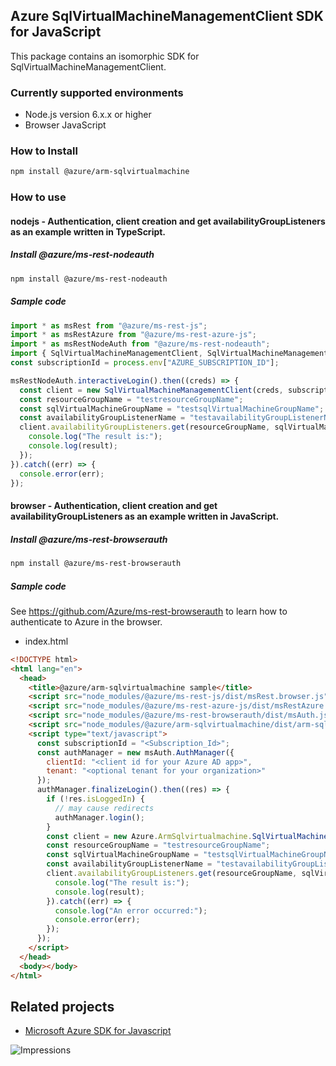 ## Azure SqlVirtualMachineManagementClient SDK for JavaScript

This package contains an isomorphic SDK for SqlVirtualMachineManagementClient.

### Currently supported environments

- Node.js version 6.x.x or higher
- Browser JavaScript

### How to Install

```bash
npm install @azure/arm-sqlvirtualmachine
```

### How to use

#### nodejs - Authentication, client creation and get availabilityGroupListeners as an example written in TypeScript.

##### Install @azure/ms-rest-nodeauth

```bash
npm install @azure/ms-rest-nodeauth
```

##### Sample code

```typescript
import * as msRest from "@azure/ms-rest-js";
import * as msRestAzure from "@azure/ms-rest-azure-js";
import * as msRestNodeAuth from "@azure/ms-rest-nodeauth";
import { SqlVirtualMachineManagementClient, SqlVirtualMachineManagementModels, SqlVirtualMachineManagementMappers } from "@azure/arm-sqlvirtualmachine";
const subscriptionId = process.env["AZURE_SUBSCRIPTION_ID"];

msRestNodeAuth.interactiveLogin().then((creds) => {
  const client = new SqlVirtualMachineManagementClient(creds, subscriptionId);
  const resourceGroupName = "testresourceGroupName";
  const sqlVirtualMachineGroupName = "testsqlVirtualMachineGroupName";
  const availabilityGroupListenerName = "testavailabilityGroupListenerName";
  client.availabilityGroupListeners.get(resourceGroupName, sqlVirtualMachineGroupName, availabilityGroupListenerName).then((result) => {
    console.log("The result is:");
    console.log(result);
  });
}).catch((err) => {
  console.error(err);
});
```

#### browser - Authentication, client creation and get availabilityGroupListeners as an example written in JavaScript.

##### Install @azure/ms-rest-browserauth

```bash
npm install @azure/ms-rest-browserauth
```

##### Sample code

See https://github.com/Azure/ms-rest-browserauth to learn how to authenticate to Azure in the browser.

- index.html
```html
<!DOCTYPE html>
<html lang="en">
  <head>
    <title>@azure/arm-sqlvirtualmachine sample</title>
    <script src="node_modules/@azure/ms-rest-js/dist/msRest.browser.js"></script>
    <script src="node_modules/@azure/ms-rest-azure-js/dist/msRestAzure.js"></script>
    <script src="node_modules/@azure/ms-rest-browserauth/dist/msAuth.js"></script>
    <script src="node_modules/@azure/arm-sqlvirtualmachine/dist/arm-sqlvirtualmachine.js"></script>
    <script type="text/javascript">
      const subscriptionId = "<Subscription_Id>";
      const authManager = new msAuth.AuthManager({
        clientId: "<client id for your Azure AD app>",
        tenant: "<optional tenant for your organization>"
      });
      authManager.finalizeLogin().then((res) => {
        if (!res.isLoggedIn) {
          // may cause redirects
          authManager.login();
        }
        const client = new Azure.ArmSqlvirtualmachine.SqlVirtualMachineManagementClient(res.creds, subscriptionId);
        const resourceGroupName = "testresourceGroupName";
        const sqlVirtualMachineGroupName = "testsqlVirtualMachineGroupName";
        const availabilityGroupListenerName = "testavailabilityGroupListenerName";
        client.availabilityGroupListeners.get(resourceGroupName, sqlVirtualMachineGroupName, availabilityGroupListenerName).then((result) => {
          console.log("The result is:");
          console.log(result);
        }).catch((err) => {
          console.log("An error occurred:");
          console.error(err);
        });
      });
    </script>
  </head>
  <body></body>
</html>
```

## Related projects

- [Microsoft Azure SDK for Javascript](https://github.com/Azure/azure-sdk-for-js)

![Impressions](https://azure-sdk-impressions.azurewebsites.net/api/impressions/azure-sdk-for-js/sdk/sqlvirtualmachine/arm-sqlvirtualmachine/README.png)
